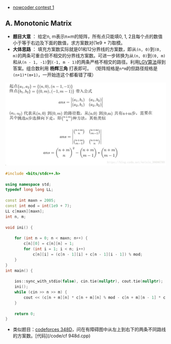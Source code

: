 * [nowcoder contest 1](https://www.nowcoder.com/acm/contest/139/#question)
## A. Monotonic Matrix
* **题目大意** ： 给定n, m表示n×m的矩阵，所有点只能填0, 1, 2且每个点的数值小于等于右边及下面的数值，求方案数对(1e9 + 7)取模。
* **大体思路** ： 填充方案数实际就是01和12分界线的方案数，即从`(n, 0)`到`(0, m)`的两条可重合但不相交的分界线方案数。可进一步转换为从`(n, 0)`到`(0, m)`和从`(n - 1, -1)`到`(-1, m - 1)`的两条严格不相交的路径。利用[LGV算法](/Lindström–Gessel–Viennot_lemma.pdf)得到答案。组合数利用 **杨辉三角** 打表即可。 （矩阵规格是`n*m`的但路径规格是`(n+1)*(m+1)`，一开始连这个都看错了噗）

<img src="_image/A_1.jpg" width="600" height="260" />

```c++
#include <bits/stdc++.h>

using namespace std;
typedef long long LL;

const int maxn = 2005;
const int mod = int(1e9 + 7);
LL c[maxn][maxn];
int n, m;

void ini() {

    for (int n = 0; n < maxn; n++) {
        c[n][0] = c[n][n] = 1;
        for (int i = 1; i < n; i++)
            c[n][i] = (c[n - 1][i] + c[n - 1][i - 1]) % mod;
    }
}
int main() {

    ios::sync_with_stdio(false), cin.tie(nullptr), cout.tie(nullptr);
    ini();
    while (cin >> n >> m) {
        cout << (c[n + m][n] * c[n + m][n] % mod - c[n + m][n - 1] * c[n + m][m - 1] % mod + mod) % mod << endl;
    }

    return 0;
}
```

* 类似题目：[codeforces 348D](https://codeforces.com/contest/348/problem/D)，问在有障碍图中从左上到右下的两条不同路线的方案数。[代码](/code/cf 948d.cpp)

